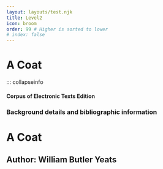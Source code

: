 ```yaml
---
layout: layouts/test.njk
title: Level2
icon: broom
order: 99 # Higher is sorted to lower
# index: false
---
```


# A Coat

::: collapseinfo

#### Corpus of Electronic Texts Edition


### Background details and bibliographic information


A Coat
======


Author: William Butler Yeats
----------------------------